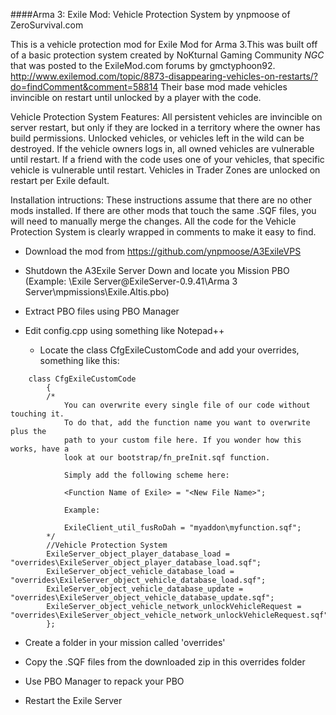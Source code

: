 ####Arma 3: Exile Mod: Vehicle Protection System by ynpmoose of ZeroSurvival.com

This is a vehicle protection mod for Exile Mod for Arma 3.This was built off of a basic protection system created by NoKturnal Gaming Community *NGC* that was posted to the ExileMod.com forums by gmctyphoon92.
http://www.exilemod.com/topic/8873-disappearing-vehicles-on-restarts/?do=findComment&comment=58814
Their base mod made vehicles invincible on restart until unlocked by a player with the code.

Vehicle Protection System Features:
All persistent vehicles are invincible on server restart, but only if they are locked in a territory where the owner has build permissions.
Unlocked vehicles, or vehicles left in the wild can be destroyed. If the vehicle owners logs in, all owned vehicles are vulnerable until restart. If a friend
with the code uses one of your vehicles, that specific vehicle is vulnerable until restart. Vehicles in Trader Zones are unlocked on restart per Exile default.


Installation intructions:
These instructions assume that there are no other mods installed. If there are other mods that touch the same .SQF files, you will
need to manually merge the changes. All the code for the Vehicle Protection System is clearly wrapped in comments to make it easy to find.

- Download the mod from https://github.com/ynpmoose/A3ExileVPS

- Shutdown the A3Exile Server Down and locate you Mission PBO (Example: \Exile Server\@ExileServer-0.9.41\Arma 3 Server\mpmissions\Exile.Altis.pbo)

- Extract PBO files using PBO Manager

- Edit config.cpp using something like Notepad++
   - Locate the class CfgExileCustomCode and add your overrides, something like this:
 
```
	class CfgExileCustomCode
		{
		/*
			You can overwrite every single file of our code without touching it.
			To do that, add the function name you want to overwrite plus the 
			path to your custom file here. If you wonder how this works, have a
			look at our bootstrap/fn_preInit.sqf function.
	
			Simply add the following scheme here:
	
			<Function Name of Exile> = "<New File Name>";
	
			Example:
	
			ExileClient_util_fusRoDah = "myaddon\myfunction.sqf";
		*/
		//Vehicle Protection System
		ExileServer_object_player_database_load = "overrides\ExileServer_object_player_database_load.sqf";
		ExileServer_object_vehicle_database_load = "overrides\ExileServer_object_vehicle_database_load.sqf";
		ExileServer_object_vehicle_database_update = "overrides\ExileServer_object_vehicle_database_update.sqf";
		ExileServer_object_vehicle_network_unlockVehicleRequest = "overrides\ExileServer_object_vehicle_network_unlockVehicleRequest.sqf";
		};
```

- Create a folder in your mission called 'overrides'

- Copy the .SQF files from the downloaded zip in this overrides folder

- Use PBO Manager to repack your PBO

- Restart the Exile Server
